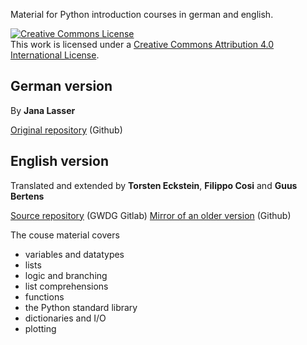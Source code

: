 Material for Python introduction courses in german and english.

<a rel="license" href="http://creativecommons.org/licenses/by/4.0/"><img alt="Creative Commons License" style="border-width:0" src="https://i.creativecommons.org/l/by/4.0/88x31.png" /></a><br />This work is licensed under a <a rel="license" href="http://creativecommons.org/licenses/by/4.0/">Creative Commons Attribution 4.0 International License</a>.

## German version

By **Jana Lasser**

[Original repository](https://github.com/JanaLasser/python-einfuehrung) (Github)

## English version

Translated and extended by **Torsten Eckstein**, **Filippo Cosi** and **Guus Bertens**

[Source repository](https://gitlab.gwdg.de/teckste/Python_introduction) (GWDG Gitlab)
[Mirror of an older version](https://github.com/JanaLasser/python-introduction) (Github)

The couse material covers
* variables and datatypes
* lists
* logic and branching
* list comprehensions
* functions
* the Python standard library
* dictionaries and I/O
* plotting
